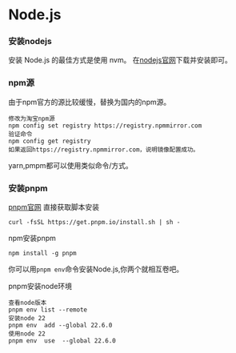 # Node.js

### 安装nodejs
安装 Node.js 的最佳方式是使用 nvm。
在[nodejs官网](https://nodejs.org/en/download/package-manager)下载并安装即可。

### npm源
由于npm官方的源比较缓慢，替换为国内的npm源。

```
修改为淘宝npm源
npm config set registry https://registry.npmmirror.com
验证命令
npm config get registry
如果返回https://registry.npmmirror.com，说明镜像配置成功。

```
yarn,pmpm都可以使用类似命令/方式。


### 安装pnpm
[pnpm官网](https://pnpm.io/zh/)
直接获取脚本安装
```
curl -fsSL https://get.pnpm.io/install.sh | sh -
```
npm安装pnpm
```
npm install -g pnpm
```
你可以用`pnpm env`命令安装Node.js,你两个就相互卷吧。

pnpm安装node环境
```
查看node版本
pnpm env list --remote
安装node 22
pnpm env  add --global 22.6.0
使用node 22
pnpm env  use  --global 22.6.0
```